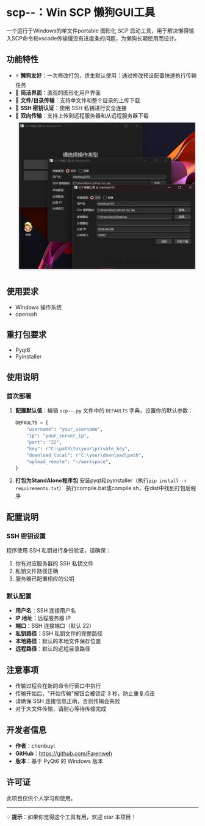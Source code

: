 # scp--：Win SCP 懒狗GUI工具

一个运行于Windows的单文件portable 图形化 SCP 启动工具，用于解决懒得输入SCP命令和vscode传输慢没有进度条的问题，为懒狗长期使用而设计。

## 功能特性
- ⚡ **懒狗友好**：一次修改打包，终生默认使用：通过修改预设配置快速执行传输任务
- 🚀 **简洁界面**：直观的图形化用户界面
- 📁 **文件/目录传输**：支持单文件和整个目录的上传下载
- 🔐 **SSH 密钥认证**：使用 SSH 私钥进行安全连接
- 🎯 **双向传输**：支持上传到远程服务器和从远程服务器下载
![](./example.png)

## 使用要求

- Windows 操作系统
- openssh

## 重打包要求

- Pyqt6
- Pyinstaller

## 使用说明

### 首次部署

1. **配置默认值**：编辑 `scp--.py` 文件中的 `DEFAULTS` 字典，设置你的默认参数：
   ```python
   DEFAULTS = {
       "username": "your_username",
       "ip": "your_server_ip",
       "port": "22",
       "key": r"C:\path\to\your\private_key",
       "download_local": r"C:\your\download\path",
       "upload_remote": "~/workspace",
   }
   ```

2. **打包为StandAlone程序包**
    安装pyqt和pyinstaller（执行`pip install -r requirements.txt`）
    执行compile.bat或compile.sh，在dist中找到打包后程序

## 配置说明

### SSH 密钥设置

程序使用 SSH 私钥进行身份验证，请确保：

1. 你有对应服务器的 SSH 私钥文件
2. 私钥文件路径正确
3. 服务器已配置相应的公钥

### 默认配置

- **用户名**：SSH 连接用户名
- **IP 地址**：远程服务器 IP
- **端口**：SSH 连接端口（默认 22）
- **私钥路径**：SSH 私钥文件的完整路径
- **本地路径**：默认的本地文件保存位置
- **远程路径**：默认的远程目录路径

## 注意事项

- 传输过程会在新的命令行窗口中执行
- 传输开始后，"开始传输"按钮会被锁定 3 秒，防止重复点击
- 请确保 SSH 连接信息正确，否则传输会失败
- 对于大文件传输，请耐心等待传输完成

## 开发者信息

- **作者**：chenbuyi
- **GitHub**：https://github.com/Farenweh
- **版本**：基于 PyQt6 的 Windows 版本

## 许可证

此项目仅供个人学习和使用。

---

💡 **提示**：如果你觉得这个工具有用，欢迎 star 本项目！
